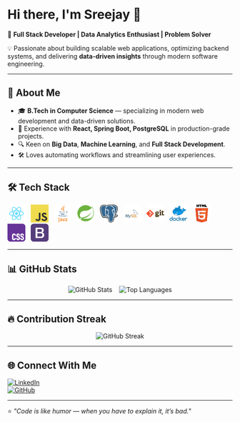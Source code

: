 # Hi there, I'm Sreejay 👋  

🚀 **Full Stack Developer | Data Analytics Enthusiast | Problem Solver**  

💡 Passionate about building scalable web applications, optimizing backend systems, and delivering **data-driven insights** through modern software engineering.  

---

## 📌 About Me  
- 🎓 **B.Tech in Computer Science** — specializing in modern web development and data-driven solutions.  
- 💼 Experience with **React, Spring Boot, PostgreSQL** in production-grade projects.  
- 🔍 Keen on **Big Data**, **Machine Learning**, and **Full Stack Development**.  
- 🛠 Loves automating workflows and streamlining user experiences.  

---

## 🛠 Tech Stack  

<code><img height="40" src="https://raw.githubusercontent.com/github/explore/master/topics/react/react.png"></code>&nbsp;&nbsp;
<code><img height="40" src="https://raw.githubusercontent.com/github/explore/master/topics/javascript/javascript.png"></code>&nbsp;&nbsp;
<code><img height="40" src="https://raw.githubusercontent.com/github/explore/master/topics/java/java.png"></code>&nbsp;&nbsp;
<code><img height="40" src="https://raw.githubusercontent.com/github/explore/master/topics/spring-boot/spring-boot.png"></code>&nbsp;&nbsp;
<code><img height="40" src="https://raw.githubusercontent.com/github/explore/master/topics/postgresql/postgresql.png"></code>&nbsp;&nbsp;
<code><img height="40" src="https://raw.githubusercontent.com/github/explore/master/topics/mysql/mysql.png"></code>&nbsp;&nbsp;
<code><img height="40" src="https://raw.githubusercontent.com/github/explore/master/topics/git/git.png"></code>&nbsp;&nbsp;
<code><img height="40" src="https://raw.githubusercontent.com/github/explore/master/topics/docker/docker.png"></code>&nbsp;&nbsp;
<code><img height="40" src="https://raw.githubusercontent.com/github/explore/master/topics/html/html.png"></code>&nbsp;&nbsp;
<code><img height="40" src="https://raw.githubusercontent.com/github/explore/master/topics/css/css.png"></code>&nbsp;&nbsp;
<code><img height="40" src="https://raw.githubusercontent.com/github/explore/master/topics/bootstrap/bootstrap.png"></code>  

---

## 📊 GitHub Stats  

<p align="center">
  <img src="https://github-readme-stats.vercel.app/api?username=Sreejay1804&show_icons=true&theme=radical" alt="GitHub Stats" height="165"/>
  &nbsp;&nbsp;
  <img src="https://github-readme-stats.vercel.app/api/top-langs/?username=Sreejay1804&layout=compact&theme=radical" alt="Top Languages" height="165"/>
</p>  

---

## 🔥 Contribution Streak  
<p align="center">
  <img src="https://streak-stats.demolab.com?user=Sreejay1804&theme=radical&hide_border=false" alt="GitHub Streak" />
</p>  

---

## 🌐 Connect With Me  

[![LinkedIn](https://img.shields.io/badge/LinkedIn-0077B5?style=for-the-badge&logo=linkedin&logoColor=white)](https://www.linkedin.com/in/sreejayv/)  
[![GitHub](https://img.shields.io/badge/GitHub-000000?style=for-the-badge&logo=github&logoColor=white)](https://github.com/Sreejay1804)  

---

⭐ *"Code is like humor — when you have to explain it, it’s bad."*  
